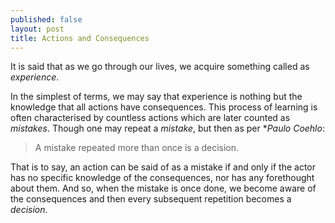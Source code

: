 ```yaml
---
published: false
layout: post
title: Actions and Consequences
---
```

It is said that as we go through our lives, we acquire something called as *experience*. 

In the simplest of terms, we may say that experience is nothing but the knowledge that all actions have consequences. This process of learning is often characterised by countless actions which are later counted as *mistakes*. Though one may repeat a *mistake*, but then as per **Paulo Coehlo*:

> A mistake repeated more than once is a decision.

That is to say, an action can be said of as a mistake if and only if the actor has no specific knowledge of the consequences, nor has any forethought about them. And so, when the mistake is once done, we become aware of the consequences and then every subsequent repetition becomes a *decision*.


